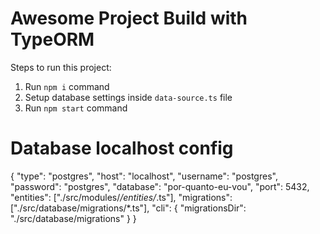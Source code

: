 # Awesome Project Build with TypeORM

Steps to run this project:

1. Run `npm i` command
2. Setup database settings inside `data-source.ts` file
3. Run `npm start` command


# Database localhost config

 {
   "type": "postgres",
   "host": "localhost",
   "username": "postgres",
   "password": "postgres",
   "database": "por-quanto-eu-vou",
   "port": 5432,
   "entities": ["./src/modules/*/entities/*.ts"],
   "migrations": ["./src/database/migrations/*.ts"],
   "cli": {
       "migrationsDir": "./src/database/migrations"
   }
 }
